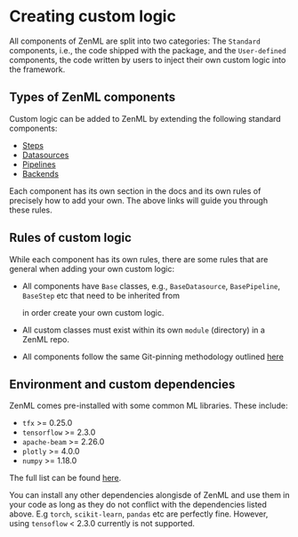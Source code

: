 # Creating custom logic

All components of ZenML are split into two categories: The `Standard` components, i.e., the code shipped with the package, and the `User-defined` components, the code written by users to inject their own custom logic into the framework.

## Types of ZenML components

Custom logic can be added to ZenML by extending the following standard components:

* [Steps](https://github.com/maiot-io/zenml/tree/fc868ee5e5589ef0c09e30be9c2eab4897bfb140/docs/book/steps/what-is-a-step.md)
* [Datasources](../datasources/what-is-a-datasource.md)
* [Pipelines](../pipelines/what-is-a-pipeline.md)
* [Backends](../backends/what-is-a-backend.md)

Each component has its own section in the docs and its own rules of precisely how to add your own. The above links will guide you through these rules.

## Rules of custom logic

While each component has its own rules, there are some rules that are general when adding your own custom logic:

* All components have `Base` classes, e.g., `BaseDatasource`, `BasePipeline`, `BaseStep` etc that need to be inherited from 

  in order create your own custom logic.

* All custom classes must exist within its own `module` \(directory\) in a ZenML repo.
* All components follow the same Git-pinning methodology outlined [here](../repository/integration-with-git.md)

## Environment and custom dependencies

ZenML comes pre-installed with some common ML libraries. These include:

* `tfx` &gt;= 0.25.0
* `tensorflow` &gt;= 2.3.0
* `apache-beam` &gt;= 2.26.0
* `plotly` &gt;= 4.0.0
* `numpy` &gt;= 1.18.0

The full list can be found [here](https://github.com/maiot-io/zenml/blob/main/setup.py).

You can install any other dependencies alongisde of ZenML and use them in your code as long as they do not conflict with the dependencies listed above. E.g `torch`, `scikit-learn`, `pandas` etc are perfectly fine. However, using `tensoflow` &lt; 2.3.0 currently is not supported.

